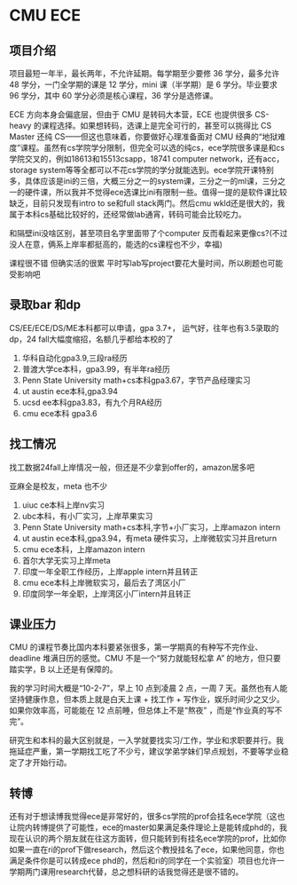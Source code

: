 # CMU ECE

## 项目介绍
项目最短一年半，最长两年，不允许延期。每学期至少要修 36 学分，最多允许 48 学分，一门全学期的课是 12 学分，mini 课（半学期）是 6 学分。毕业要求 96 学分，其中 60 学分必须是核心课程，36 学分是选修课。

ECE 方向本身会偏底层，但由于 CMU 是转码大本营，ECE 也提供很多 CS-heavy 的课程选择。如果想转码，选课上是完全可行的，甚至可以挑得比 CS Master 还纯 CS——但这也意味着，你要做好心理准备面对 CMU 经典的“地狱难度”课程。虽然有cs学院学分限制，但完全可以选的纯cs，ece学院很多课是和cs学院交叉的，例如18613和15513csapp，18741 computer network，还有acc，storage system等等全都可以不花cs学院的学分就能选到。ece学院开课特别多，具体应该是ini的三倍，大概三分之一的system课，三分之一的ml课，三分之一的硬件课，所以我并不觉得ece选课比ini有限制一些。值得一提的是软件课比较缺乏，目前只发现有intro to se和full stack两门。然后cmu wkld还是很大的，我属于本科cs基础比较好的，还经常做lab通宵，转码可能会比较吃力。


和隔壁ini没啥区别，甚至项目名字里面带了个computer 反而看起来更像cs?(不过没人在意，俩系上岸率都挺高的，能选的cs课程也不少，幸福)



课程很不错 但确实活的很累 平时写lab写project要花大量时间，所以刷题也可能受影响吧
## 录取bar 和dp
CS/EE/ECE/DS/ME本科都可以申请，gpa 3.7+，
运气好，往年也有3.5录取的dp，24 fall大幅度缩招，名额几乎都给本校的了

1. 华科自动化gpa3.9,三段ra经历
2. 普渡大学ce本科，gpa3.99，有半年ra经历
3. Penn State University math+cs本科gpa3.67，字节产品经理实习
4. ut austin ece本科,gpa3.94
5. ucsd ee本科gpa3.83，有九个月RA经历
6. cmu ece本科 gpa3.6
## 找工情况
找工数据24fall上岸情况一般，但还是不少拿到offer的，amazon居多吧

亚麻全是校友，meta 也不少
1. uiuc ce本科上岸nv实习
2. ubc本科，有小厂实习，上岸苹果实习
3.  Penn State University math+cs本科,字节+小厂实习，上岸amazon intern
4. ut austin ece本科,gpa3.94，有meta 硬件实习，上岸微软实习并且return
5. cmu ece本科，上岸amazon intern
6. 首尔大学无实习上岸meta
7. 印度一年全职工作经历，上岸apple intern并且转正
8. cmu ece本科上岸微软实习，最后去了湾区小厂
9. 印度同学一年全职，上岸湾区小厂intern并且转正
## 课业压力

CMU 的课程节奏比国内本科要紧张很多，第一学期真的有种写不完作业、deadline 堆满日历的感觉。CMU 不是一个“努力就能轻松拿 A” 的地方，但只要踏实学，B 以上还是有保障的。

我的学习时间大概是“10-2-7”，早上 10 点到凌晨 2 点，一周 7 天。虽然也有人能坚持健康作息，但本质上就是白天上课 + 找工作 + 写作业，娱乐时间少之又少。如果你效率高，可能能在 12 点前睡，但总体上不是“熬夜” ，而是“作业真的写不完”。

研究生和本科的最大区别就是，一入学就要找实习/工作，学业和求职要并行。我拖延症严重，第一学期找工吃了不少亏，建议学弟学妹们早点规划，不要等学业稳定了才开始行动。
## 转博

还有对于想读博我觉得ece是非常好的，很多cs学院的prof会挂名ece学院（这也让院内转博提供了可能性，ece的master如果满足条件理论上是能转成phd的，我现在认识的两个朋友就在往这方面转，但只能转到有挂名ece学院的prof，比如你如果一直在ri的prof下做research，然后这个教授挂名了ece，如果他同意，你也满足条件你是可以转成ece phd的，然后和ri的同学在一个实验室）项目也允许一学期两门课用research代替，总之想科研的话我觉得还是很不错的。